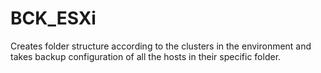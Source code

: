 # BCK_ESXi
Creates folder structure according to the clusters in the environment and takes backup configuration of all the hosts in their specific folder.
